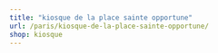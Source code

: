 ```yaml
---
title: "kiosque de la place sainte opportune"
url: /paris/kiosque-de-la-place-sainte-opportune/
shop: kiosque
---
```


